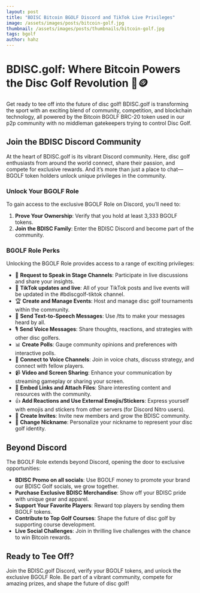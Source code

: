 ```yaml
---
layout: post
title: "BDISC Bitcoin BGOLF Discord and TikTok Live Privileges"
image: /assets/images/posts/bitcoin-golf.jpg
thumbnail: /assets/images/posts/thumbnails/bitcoin-golf.jpg
tags: bgolf
author: hahz
---
```


# BDISC.golf: Where Bitcoin Powers the Disc Golf Revolution 🥏🪙

Get ready to tee off into the future of disc golf! BDISC.golf is transforming the sport with an exciting blend of community, competition, and blockchain technology, all powered by the Bitcoin BGOLF BRC-20 token used in our p2p community with no middleman gatekeepers trying to control Disc Golf.

## Join the BDISC Discord Community

At the heart of BDISC.golf is its vibrant Discord community. Here, disc golf enthusiasts from around the world connect, share their passion, and compete for exclusive rewards. And it’s more than just a place to chat—BGOLF token holders unlock unique privileges in the community.

### Unlock Your BGOLF Role

To gain access to the exclusive BGOLF Role on Discord, you’ll need to:

1. **Prove Your Ownership**: Verify that you hold at least 3,333 BGOLF tokens.
2. **Join the BDISC Family**: Enter the BDISC Discord and become part of the community.

### BGOLF Role Perks

Unlocking the BGOLF Role provides access to a range of exciting privileges:

- 🎤 **Request to Speak in Stage Channels**: Participate in live discussions and share your insights.
- 🎥 **TikTok updates and live**: All of your TikTok posts and live events will be updated in the #bdiscgolf-tiktok channel.
- 🏆 **Create and Manage Events**: Host and manage disc golf tournaments within the community.
- 💬 **Send Text-to-Speech Messages**: Use /tts to make your messages heard by all.
- 🎙️ **Send Voice Messages**: Share thoughts, reactions, and strategies with other disc golfers.
- 📊 **Create Polls**: Gauge community opinions and preferences with interactive polls.
- 🤝 **Connect to Voice Channels**: Join in voice chats, discuss strategy, and connect with fellow players.
- 📹 **Video and Screen Sharing**: Enhance your communication by streaming gameplay or sharing your screen.
- 🔗 **Embed Links and Attach Files**: Share interesting content and resources with the community.
- 👍 **Add Reactions and Use External Emojis/Stickers**: Express yourself with emojis and stickers from other servers (for Discord Nitro users).
- 🤝 **Create Invites**: Invite new members and grow the BDISC community.
- 👤 **Change Nickname**: Personalize your nickname to represent your disc golf identity.

## Beyond Discord

The BGOLF Role extends beyond Discord, opening the door to exclusive opportunities:

- **BDISC Promo on all socials**: Use BGOLF money to promote your brand our BDISC Golf socials, we grow together.
- **Purchase Exclusive BDISC Merchandise**: Show off your BDISC pride with unique gear and apparel.
- **Support Your Favorite Players**: Reward top players by sending them BGOLF tokens.
- **Contribute to Top Golf Courses**: Shape the future of disc golf by supporting course development.
- **Live Social Challenges**: Join in thrilling live challenges with the chance to win Bitcoin rewards.

## Ready to Tee Off?

Join the BDISC.golf Discord, verify your BGOLF tokens, and unlock the exclusive BGOLF Role. Be part of a vibrant community, compete for amazing prizes, and shape the future of disc golf!
